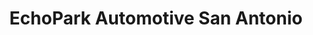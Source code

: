 ---
title: "EchoPark Automotive San Antonio"
url: /san-antonio/echopark-automotive-san-antonio/
shop: car
---